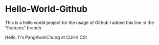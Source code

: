 # Hello-World-Github
This is a hello world project for the usage of Github
I added this line in the "features" branch.

Hello, I'm PangKwokChung at CUHK CS!
